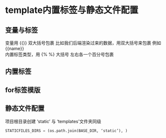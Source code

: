 <!--
 * @Author: your name
 * @Date: 2021-06-17 16:56:34
 * @LastEditTime: 2021-06-22 13:44:34
 * @LastEditors: Please set LastEditors
 * @Description: In User Settings Edit
 * @FilePath: \django-lession\lession3\3-2_template内置标签与静态文件配置.md
-->
# template内置标签与静态文件配置

## 变量与标签  

变量用 {{}} 双大括号包裹 比如我们后端渲染过来的数据，用双大括号来包裹  例如 {{name}}  
内置标签类型，用 {% %} 大括号 左右各一个百分号包裹  

## 内置标签  


## for标签模版  

## 静态文件配置  

项目根目录创建 ‘static’ 与 ‘templates’文件夹同级  
```py
STATICFILES_DIRS = (os.path.join(BASE_DIR, ‘static’), )  
```


